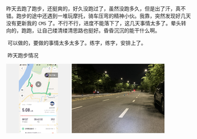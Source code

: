 

​		昨天去跑了跑步，还挺爽的，好久没跑过了，虽然没跑多久，但是出了汗，真不错。跑步的途中还遇到一堆玩摩托，骑车压弯的精神小伙。我靠，突然发现好几天没有更新我的 `CMS` 了。不行不行，进度不能落下了，这几天事情太多了。晕头转向的，跑跑，让自己缕清缕清思路也挺好。昏昏沉沉的能干什么啊。

​		可以做的，要做的事情太多太多了。练字，练字，安排上了。

​		昨天跑步情况

<img src="images/1632360797311.png" alt="1632360797311" style="zoom:25%;" />

<img src="images/1632360775753.png" alt="1632360775753" style="zoom:25%;" />





